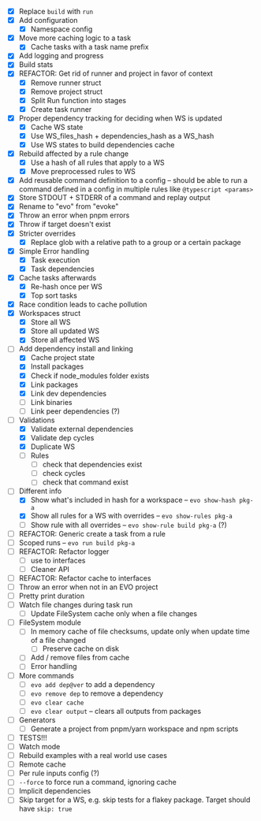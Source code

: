 - [x] Replace `build` with `run`
- [x] Add configuration
  - [x] Namespace config
- [x] Move more caching logic to a task
  - [x] Cache tasks with a task name prefix
- [x] Add logging and progress
- [x] Build stats
- [x] REFACTOR: Get rid of runner and project in favor of context
  - [x] Remove runner struct
  - [x] Remove project struct
  - [x] Split Run function into stages
  - [x] Create task runner
- [x] Proper dependency tracking for deciding when WS is updated
  - [x] Cache WS state
  - [x] Use WS_files_hash + dependencies_hash as a WS_hash
  - [x] Use WS states to build dependencies cache
- [x] Rebuild affected by a rule change
  - [x] Use a hash of all rules that apply to a WS
  - [x] Move preprocessed rules to WS
- [x] Add reusable command definition to a config – should be able to run a command defined in a config in multiple rules like `@typescript <params>`
- [x] Store STDOUT + STDERR of a command and replay output
- [x] Rename to "evo" from "evoke"
- [x] Throw an error when pnpm errors
- [x] Throw if target doesn't exist
- [x] Stricter overrides
  - [x] Replace glob with a relative path to a group or a certain package
- [x] Simple Error handling
  - [x] Task execution
  - [x] Task dependencies
- [x] Cache tasks afterwards
  - [x] Re-hash once per WS
  - [x] Top sort tasks
- [x] Race condition leads to cache pollution
- [x] Workspaces struct
  - [x] Store all WS
  - [x] Store all updated WS
  - [x] Store all affected WS
- [ ] Add dependency install and linking
  - [x] Cache project state
  - [x] Install packages
  - [x] Check if node_modules folder exists
  - [x] Link packages
  - [x] Link dev dependencies
  - [ ] Link binaries
  - [ ] Link peer dependencies (?)
- [ ] Validations
  - [x] Validate external dependencies
  - [x] Validate dep cycles
  - [x] Duplicate WS
  - [ ] Rules
    - [ ] check that dependencies exist
    - [ ] check cycles
    - [ ] check that command exist
- [ ] Different info
  - [x] Show what's included in hash for a workspace – `evo show-hash pkg-a`
  - [x] Show all rules for a WS with overrides – `evo show-rules pkg-a`
  - [ ] Show rule with all overrides – `evo show-rule build pkg-a` (?)
- [ ] REFACTOR: Generic create a task from a rule
- [ ] Scoped runs – `evo run build pkg-a`
- [ ] REFACTOR: Refactor logger
  - [ ] use to interfaces
  - [ ] Cleaner API
- [ ] REFACTOR: Refactor cache to interfaces
- [ ] Throw an error when not in an EVO project
- [ ] Pretty print duration
- [ ] Watch file changes during task run
  - [ ] Update FileSystem cache only when a file changes
- [ ] FileSystem module
  - [ ] In memory cache of file checksums, update only when update time of a file changed
    - [ ] Preserve cache on disk
  - [ ] Add / remove files from cache
  - [ ] Error handling
- [ ] More commands
  - [ ] `evo add dep@ver` to add a dependency
  - [ ] `evo remove dep` to remove a dependency
  - [ ] `evo clear cache`
  - [ ] `evo clear output` – clears all outputs from packages
- [ ] Generators
  - [ ] Generate a project from pnpm/yarn workspace and npm scripts
- [ ] TESTS!!!
- [ ] Watch mode
- [ ] Rebuild examples with a real world use cases
- [ ] Remote cache
- [ ] Per rule inputs config (?)
- [ ] `--force` to force run a command, ignoring cache
- [ ] Implicit dependencies
- [ ] Skip target for a WS, e.g. skip tests for a flakey package. Target should have `skip: true`
